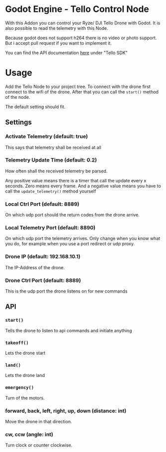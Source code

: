 # Godot Engine - Tello Control Node

With this Addon you can control your Ryze/ DJI Tello Drone with Godot.
It is also possible to read the telemetry with this Node.

Because godot does not support h264 there is no video or photo support.
But i accept pull request if you want to implement it.

You can find the API documentation [here](https://www.ryzerobotics.com/de/tello/downloads) under "Tello SDK"

# Usage

Add the Tello Node to your project tree.
To connect with the drone first connect to the wifi of the drone.
After that you can call the `start()` method of the node.

The default setting should fit.

## Settings

### Activate Telemetry (default: true)

This says that telemetry shall be received at all

### Telemetry Update Time (default: 0.2)

How often shall the received telemetry be parsed.

Any positive value means there is a timer that call the update every x seconds.
Zero means every frame.
And a negative value means you have to call the `update_telemetry()` method yourself

### Local Ctrl Port (default: 8889)

On which udp port should the return codes from the drone arrive.

### Local Telemetry Port (default: 8890)

On which udp port the telemetry arrives. Only change when you know what you do, 
for example when you use a port redirect or udp proxy.

### Drone IP (default: 192.168.10.1)

The IP-Address of the drone.

### Drone Ctrl Port (default: 8889)

This is the udp port the drone listens on for new commands

## API

### `start()`

Tells the drone to listen to api commands and initiate anything

### `takeoff()`

Lets the drone start

### `land()`

Lets the drone land

### `emergency()`

Turn of the motors.

### forward, back, left, right, up, down (distance: int)

Move the drone in that direction.

### cw, ccw (angle: int)

Turn clock or counter clockwise.

